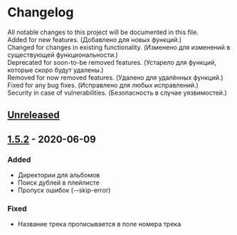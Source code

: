 # Changelog

All notable changes to this project will be documented in this file.  
Added for new features. (Добавлено для новых функций.)  
Changed for changes in existing functionality. (Изменено для изменений в существующей функциональности.)  
Deprecated for soon-to-be removed features. (Устарело для функций, которые скоро будут удалены.)  
Removed for now removed features. (Удалено для удалённых функций.)  
Fixed for any bug fixes. (Исправлено для любых исправлений.)  
Security in case of vulnerabilities. (Безопасность в случае уязвимостей.)

## [Unreleased]

## [1.5.2] - 2020-06-09
### Added
* Директории для альбомов
* Поиск дублей в плейлисте
* Пропуск ошибок (--skip-error)
### Fixed
* Название трека прописывается в поле номера трека

[Unreleased]: ../../compare/v1.5.2...HEAD
[1.5.2]: ../../releases/tag/v1.5.2
